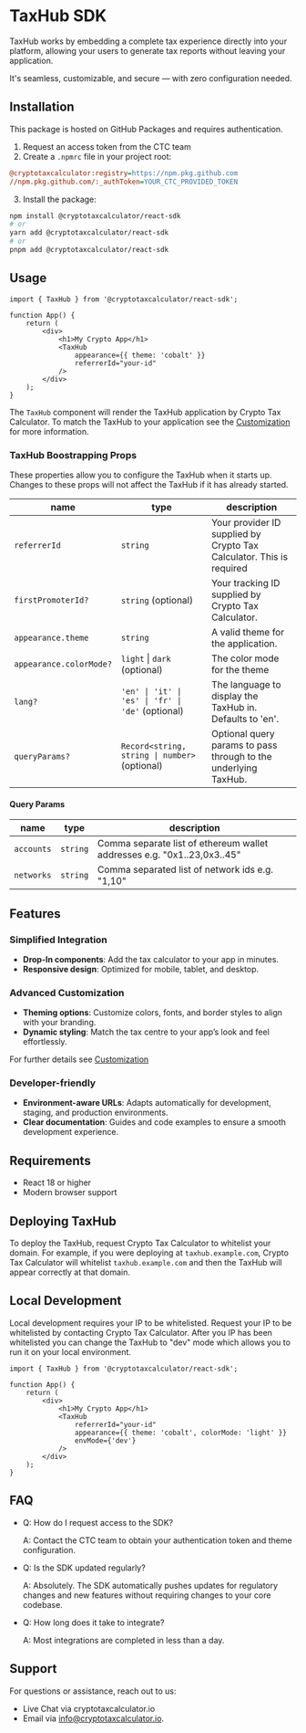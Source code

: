# TaxHub SDK

TaxHub works by embedding a complete tax experience directly into your platform, allowing your users to generate tax reports without leaving your application.

It's seamless, customizable, and secure — with zero configuration needed.

## Installation

This package is hosted on GitHub Packages and requires authentication.

1. Request an access token from the CTC team
2. Create a `.npmrc` file in your project root:

```ini
@cryptotaxcalculator:registry=https://npm.pkg.github.com
//npm.pkg.github.com/:_authToken=YOUR_CTC_PROVIDED_TOKEN
```

3. Install the package:

```bash
npm install @cryptotaxcalculator/react-sdk
# or
yarn add @cryptotaxcalculator/react-sdk
# or
pnpm add @cryptotaxcalculator/react-sdk
```

## Usage

```tsx
import { TaxHub } from '@cryptotaxcalculator/react-sdk';

function App() {
    return (
        <div>
            <h1>My Crypto App</h1>
            <TaxHub
                appearance={{ theme: 'cobalt' }}
                referrerId="your-id"
            />
        </div>
    );
}
```

The `TaxHub` component will render the TaxHub application by Crypto Tax Calculator. To match the TaxHub to your application see the [Customization](/Customization) for more information.

### TaxHub Boostrapping Props

These properties allow you to configure the TaxHub when it starts up. Changes to these props will not affect the TaxHub if it has already started.

| name                    | type                                              | description                                                          |
| ----------------------- | ------------------------------------------------- | -------------------------------------------------------------------- |
| `referrerId`            | `string`                                          | Your provider ID supplied by Crypto Tax Calculator. This is required |
| `firstPromoterId?`      | `string` (optional)                               | Your tracking ID supplied by Crypto Tax Calculator.                  |
| `appearance.theme`      | `string`                                          | A valid theme for the application.                                   |
| `appearance.colorMode?` | `light` \| `dark` (optional)                      | The color mode for the theme                                         |
| `lang?`                 | `'en' \| 'it' \| 'es' \| 'fr' \| 'de'` (optional) | The language to display the TaxHub in. Defaults to 'en'.             |
| `queryParams?`          | `Record<string, string \| number>` (optional)     | Optional query params to pass through to the underlying TaxHub.      |

#### Query Params

| name       | type     | description                                                             |
| ---------- | -------- | ----------------------------------------------------------------------- |
| `accounts` | `string` | Comma separate list of ethereum wallet addresses e.g. "0x1..23,0x3..45" |
| `networks` | `string` | Comma separated list of network ids e.g. "1,10"                         |

## Features

### Simplified Integration

-   **Drop-In components**: Add the tax calculator to your app in minutes.
-   **Responsive design**: Optimized for mobile, tablet, and desktop.

### Advanced Customization

-   **Theming options**: Customize colors, fonts, and border styles to align with your branding.
-   **Dynamic styling**: Match the tax centre to your app’s look and feel effortlessly.

For further details see [Customization](/Customization)

### Developer-friendly

-   **Environment-aware URLs**: Adapts automatically for development, staging, and production environments.
-   **Clear documentation**: Guides and code examples to ensure a smooth development experience.

## Requirements

-   React 18 or higher
-   Modern browser support

## Deploying TaxHub

To deploy the TaxHub, request Crypto Tax Calculator to whitelist your domain.
For example, if you were deploying at `taxhub.example.com`, Crypto Tax Calculator will whitelist `taxhub.example.com` and then the TaxHub will appear correctly at that domain.

## Local Development

Local development requires your IP to be whitelisted. Request your IP to be whitelisted by contacting Crypto Tax Calculator.
After you IP has been whitelisted you can change the TaxHub to "dev" mode which allows you to run it on your local environment.

```tsx
import { TaxHub } from '@cryptotaxcalculator/react-sdk';

function App() {
    return (
        <div>
            <h1>My Crypto App</h1>
            <TaxHub
                referrerId="your-id"
                appearance={{ theme: 'cobalt', colorMode: 'light' }}
                envMode={'dev'}
            />
        </div>
    );
}
```

## FAQ

-   Q: How do I request access to the SDK?

    A: Contact the CTC team to obtain your authentication token and theme configuration.

-   Q: Is the SDK updated regularly?

    A: Absolutely. The SDK automatically pushes updates for regulatory changes and new features without requiring changes to your core codebase.

-   Q: How long does it take to integrate?

    A: Most integrations are completed in less than a day.

## Support

For questions or assistance, reach out to us:

-   Live Chat via cryptotaxcalculator.io
-   Email via info@cryptotaxcalculator.io.
